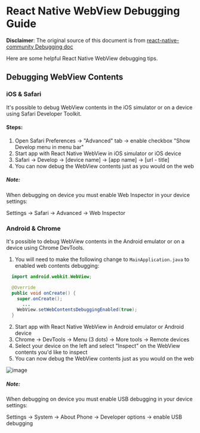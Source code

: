 # React Native WebView Debugging Guide

**Disclaimer**: The original source of this document is from [react-native-community Debugging doc](https://github.com/react-native-community/react-native-webview/blob/master/docs/Debugging.md)

Here are some helpful React Native WebView debugging tips.

## Debugging WebView Contents

### iOS & Safari

It's possible to debug WebView contents in the iOS simulator or on a device using Safari Developer Toolkit.

#### Steps:

1. Open Safari Preferences -> "Advanced" tab -> enable checkbox "Show Develop menu in menu bar"
2. Start app with React Native WebView in iOS simulator or iOS device
3. Safari -> Develop -> [device name] -> [app name] -> [url - title]
4. You can now debug the WebView contents just as you would on the web

##### Note:

When debugging on device you must enable Web Inspector in your device settings:

Settings -> Safari -> Advanced -> Web Inspector

### Android & Chrome

It's possible to debug WebView contents in the Android emulator or on a device using Chrome DevTools.

1. You will need to make the following change to `MainApplication.java` to enabled web contents debugging:
```java
  import android.webkit.WebView;

  @Override
  public void onCreate() {
    super.onCreate();
	  ...
    WebView.setWebContentsDebuggingEnabled(true);
  }
```
2. Start app with React Native WebView in Android emulator or Android device
3. Chrome -> DevTools -> Menu (3 dots) -> More tools -> Remote devices
4. Select your device on the left and select "Inspect" on the WebView contents you'd like to inspect
5. You can now debug the WebView contents just as you would on the web

![image](https://user-images.githubusercontent.com/1479215/47129785-9476e480-d24b-11e8-8cb1-fba77ee1c072.png)

##### Note:

When debugging on device you must enable USB debugging in your device settings:

Settings -> System -> About Phone -> Developer options -> enable USB debugging
